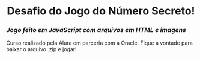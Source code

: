 <html>
<body>
       <h1><center>Desafio do Jogo do Número Secreto!</center></h1>
       <h3><em>Jogo feito em JavaScript com arquivos em HTML e imagens</em></h3>
       <p>Curso realizado pela Alura em parceria com a Oracle. Fique a vontade para baixar o arquivo .zip e jogar!</p>

</html>
</body>
